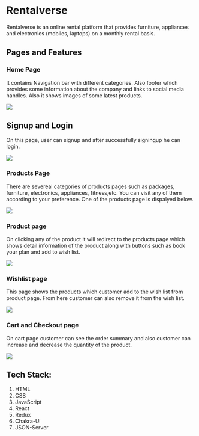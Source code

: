 
# Rentalverse
<p>	Rentalverse is an online rental platform that provides furniture, appliances and electronics (mobiles, laptops) on a monthly rental basis. </p>



## Pages and Features

### Home Page
<p>It contains Navigation bar with different categories. Also footer which provides some information about the company and links to social media handles. Also it shows images of some latest products.</p>
<!-- <img src="https://strong-dodol-f37473.netlify.app/images/HomePage.jpg"/> -->
<img src="C:\Users\aayus\Desktop\cruel-scale-8764-main\rentalverse\public\homepage.png"/>


## Signup and Login 
<p>On this page, user can signup and after successfully signingup he can login.</p>
<img src="C:\Users\aayus\Desktop\cruel-scale-8764-main\rentalverse\public\signup-login page.png"/>
<!-- <img src="https://strong-dodol-f37473.netlify.app/images/login.jpg"/> -->

### Products Page
<p>There are severeal categories of products pages such as packages, furniture, electronics, appliances, fitness,etc. You can visit any of them according to your preference. One of the products page is dispalyed below.</p>
<img src="C:\Users\aayus\Desktop\cruel-scale-8764-main\rentalverse\public\products.png"/>

### Product page
<p>On clicking any of the product it will redirect to the products page which shows detail information of the product along with buttons such as book your plan and add to wish list.</p>
<img src="C:\Users\aayus\Desktop\cruel-scale-8764-main\rentalverse\public\product view.png"/>
<!-- <img src="https://strong-dodol-f37473.netlify.app/images/productpage2.jpg"/> -->

### Wishlist page
<p>This page shows the products which customer add to the wish list from product page. From here customer can also remove it from the wish list.</p>
<img src="C:\Users\aayus\Desktop\cruel-scale-8764-main\rentalverse\public\wishlist pagee.png"/>

### Cart and Checkout page
<p>On cart page customer can see the order summary and also customer can increase and decrease the quantity of the product. </p>
<img src="C:\Users\aayus\Desktop\cruel-scale-8764-main\rentalverse\public\cart.png"/>

## Tech Stack:
1.	HTML
2.	CSS
3.	JavaScript
4.  React
5.  Redux
6.  Chakra-Ui
7.  JSON-Server


